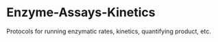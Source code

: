 # Enzyme-Assays-Kinetics
Protocols for running enzymatic rates, kinetics, quantifying product, etc.
